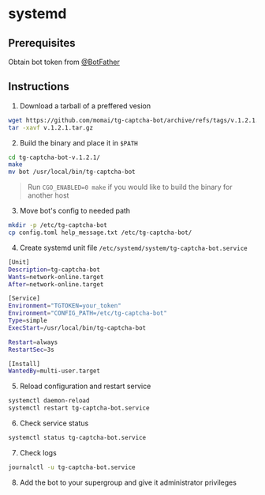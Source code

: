 # systemd

## Prerequisites

Obtain bot token from [@BotFather](https://t.me/BotFather)

## Instructions

1. Download a tarball of a preffered vesion

```bash
wget https://github.com/momai/tg-captcha-bot/archive/refs/tags/v.1.2.1.tar.gz
tar -xavf v.1.2.1.tar.gz
```

2. Build the binary and place it in `$PATH`

```bash
cd tg-captcha-bot-v.1.2.1/
make
mv bot /usr/local/bin/tg-captcha-bot
```
> Run `CGO_ENABLED=0 make` if you would like to build the binary for another host

3. Move bot's config to needed path

```bash
mkdir -p /etc/tg-captcha-bot
cp config.toml help_message.txt /etc/tg-captcha-bot/
```

4. Create systemd unit file `/etc/systemd/system/tg-captcha-bot.service`

```bash
[Unit]
Description=tg-captcha-bot
Wants=network-online.target
After=network-online.target

[Service]
Environment="TGTOKEN=your_token"
Environment="CONFIG_PATH=/etc/tg-captcha-bot"
Type=simple
ExecStart=/usr/local/bin/tg-captcha-bot

Restart=always
RestartSec=3s

[Install]
WantedBy=multi-user.target
```

5. Reload configuration and restart service

```bash
systemctl daemon-reload
systemctl restart tg-captcha-bot.service
```

6. Check service status

```bash
systemctl status tg-captcha-bot.service
```

7. Check logs

```bash
journalctl -u tg-captcha-bot.service
```

8. Add the bot to your supergroup and give it administrator privileges
